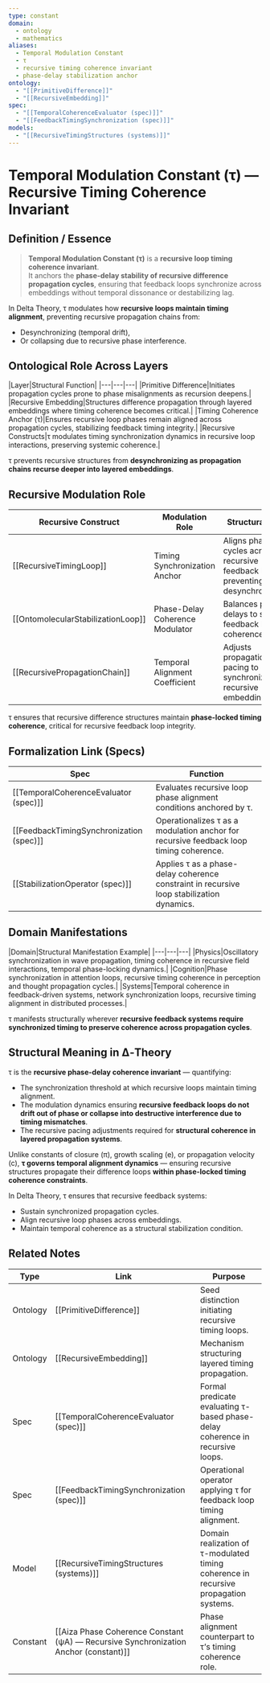 ```yaml
---
type: constant
domain:
  - ontology
  - mathematics
aliases:
  - Temporal Modulation Constant
  - τ
  - recursive timing coherence invariant
  - phase-delay stabilization anchor
ontology:
  - "[[PrimitiveDifference]]"
  - "[[RecursiveEmbedding]]"
spec:
  - "[[TemporalCoherenceEvaluator (spec)]]"
  - "[[FeedbackTimingSynchronization (spec)]]"
models:
  - "[[RecursiveTimingStructures (systems)]]"
---
```


# Temporal Modulation Constant (τ) — Recursive Timing Coherence Invariant

## Definition / Essence

> **Temporal Modulation Constant (τ)** is a **recursive loop timing coherence invariant**.  
> It anchors the **phase-delay stability of recursive difference propagation cycles**, ensuring that feedback loops synchronize across embeddings without temporal dissonance or destabilizing lag.

In Delta Theory, τ modulates how **recursive loops maintain timing alignment**, preventing recursive propagation chains from:
- Desynchronizing (temporal drift),
- Or collapsing due to recursive phase interference.

## Ontological Role Across Layers

|Layer|Structural Function|
|---|---|---|
|Primitive Difference|Initiates propagation cycles prone to phase misalignments as recursion deepens.|
|Recursive Embedding|Structures difference propagation through layered embeddings where timing coherence becomes critical.|
|Timing Coherence Anchor (τ)|Ensures recursive loop phases remain aligned across propagation cycles, stabilizing feedback timing integrity.|
|Recursive Constructs|τ modulates timing synchronization dynamics in recursive loop interactions, preserving systemic coherence.|

τ prevents recursive structures from **desynchronizing as propagation chains recurse deeper into layered embeddings**.

## Recursive Modulation Role

|Recursive Construct|Modulation Role|Structural Effect|
|---|---|---|
|[[RecursiveTimingLoop]]|Timing Synchronization Anchor|Aligns phase cycles across recursive feedback loops, preventing desynchronization.|
|[[OntomolecularStabilizationLoop]]|Phase-Delay Coherence Modulator|Balances phase delays to sustain feedback loop coherence.|
|[[RecursivePropagationChain]]|Temporal Alignment Coefficient|Adjusts propagation pacing to synchronize recursive embedding cycles.|

τ ensures that recursive difference structures maintain **phase-locked timing coherence**, critical for recursive feedback loop integrity.

## Formalization Link (Specs)

|Spec|Function|
|---|---|
|[[TemporalCoherenceEvaluator (spec)]]|Evaluates recursive loop phase alignment conditions anchored by τ.|
|[[FeedbackTimingSynchronization (spec)]]|Operationalizes τ as a modulation anchor for recursive feedback loop timing coherence.|
|[[StabilizationOperator (spec)]]|Applies τ as a phase-delay coherence constraint in recursive loop stabilization dynamics.|

## Domain Manifestations

|Domain|Structural Manifestation Example|
|---|---|---|
|Physics|Oscillatory synchronization in wave propagation, timing coherence in recursive field interactions, temporal phase-locking dynamics.|
|Cognition|Phase synchronization in attention loops, recursive timing coherence in perception and thought propagation cycles.|
|Systems|Temporal coherence in feedback-driven systems, network synchronization loops, recursive timing alignment in distributed processes.|

τ manifests structurally wherever **recursive feedback systems require synchronized timing to preserve coherence across propagation cycles**.

## Structural Meaning in ∆‑Theory

τ is the **recursive phase-delay coherence invariant** — quantifying:
- The synchronization threshold at which recursive loops maintain timing alignment.
- The modulation dynamics ensuring **recursive feedback loops do not drift out of phase or collapse into destructive interference due to timing mismatches**.
- The recursive pacing adjustments required for **structural coherence in layered propagation systems**.

Unlike constants of closure (π), growth scaling (e), or propagation velocity (c), **τ governs temporal alignment dynamics** — ensuring recursive structures propagate their difference loops **within phase-locked timing coherence constraints**.

In Delta Theory, τ ensures that recursive feedback systems:
- Sustain synchronized propagation cycles.
- Align recursive loop phases across embeddings.
- Maintain temporal coherence as a structural stabilization condition.

## Related Notes

|Type|Link|Purpose|
|---|---|---|
|Ontology|[[PrimitiveDifference]]|Seed distinction initiating recursive timing loops.|
|Ontology|[[RecursiveEmbedding]]|Mechanism structuring layered timing propagation.|
|Spec|[[TemporalCoherenceEvaluator (spec)]]|Formal predicate evaluating τ-based phase-delay coherence in recursive loops.|
|Spec|[[FeedbackTimingSynchronization (spec)]]|Operational operator applying τ for feedback loop timing alignment.|
|Model|[[RecursiveTimingStructures (systems)]]|Domain realization of τ-modulated timing coherence in recursive propagation systems.|
|Constant|[[Aiza Phase Coherence Constant (ψA) — Recursive Synchronization Anchor (constant)]]|Phase alignment counterpart to τ’s timing coherence role.|

